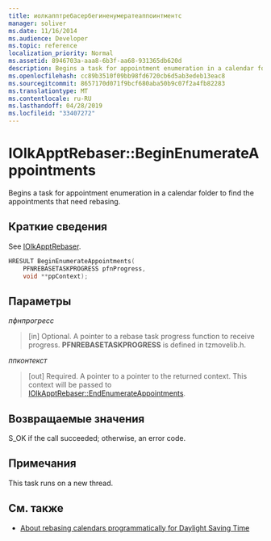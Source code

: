 ```yaml
---
title: иолкапптребасербегиненумератеаппоинтментс
manager: soliver
ms.date: 11/16/2014
ms.audience: Developer
ms.topic: reference
localization_priority: Normal
ms.assetid: 8946703a-aaa8-6b3f-aa68-931365db620d
description: Begins a task for appointment enumeration in a calendar folder to find the appointments that need rebasing.
ms.openlocfilehash: cc89b3510f09bb98fd6720cb6d5ab3edeb13eac8
ms.sourcegitcommit: 8657170d071f9bcf680aba50b9c07f2a4fb82283
ms.translationtype: MT
ms.contentlocale: ru-RU
ms.lasthandoff: 04/28/2019
ms.locfileid: "33407272"
---
```

# <a name="iolkapptrebaserbeginenumerateappointments"></a>IOlkApptRebaser::BeginEnumerateAppointments

Begins a task for appointment enumeration in a calendar folder to find the appointments that need rebasing.
  
## <a name="quick-info"></a>Краткие сведения

See [IOlkApptRebaser](iolkapptrebaser.md).
  
```cpp
HRESULT BeginEnumerateAppointments( 
    PFNREBASETASKPROGRESS pfnProgress, 
    void **ppContext);
```

## <a name="parameters"></a>Параметры

_пфнпрогресс_
  
> [in] Optional. A pointer to a rebase task progress function to receive progress. **PFNREBASETASKPROGRESS** is defined in tzmovelib.h. 
    
_ппконтекст_
  
> [out] Required. A pointer to a pointer to the returned context. This context will be passed to [IOlkApptRebaser::EndEnumerateAppointments](iolkapptrebaser-endenumerateappointments.md).
    
## <a name="return-values"></a>Возвращаемые значения

S_OK if the call succeeded; otherwise, an error code.
  
## <a name="remarks"></a>Примечания

This task runs on a new thread.
  
## <a name="see-also"></a>См. также

- [About rebasing calendars programmatically for Daylight Saving Time](about-rebasing-calendars-programmatically-for-daylight-saving-time.md)

